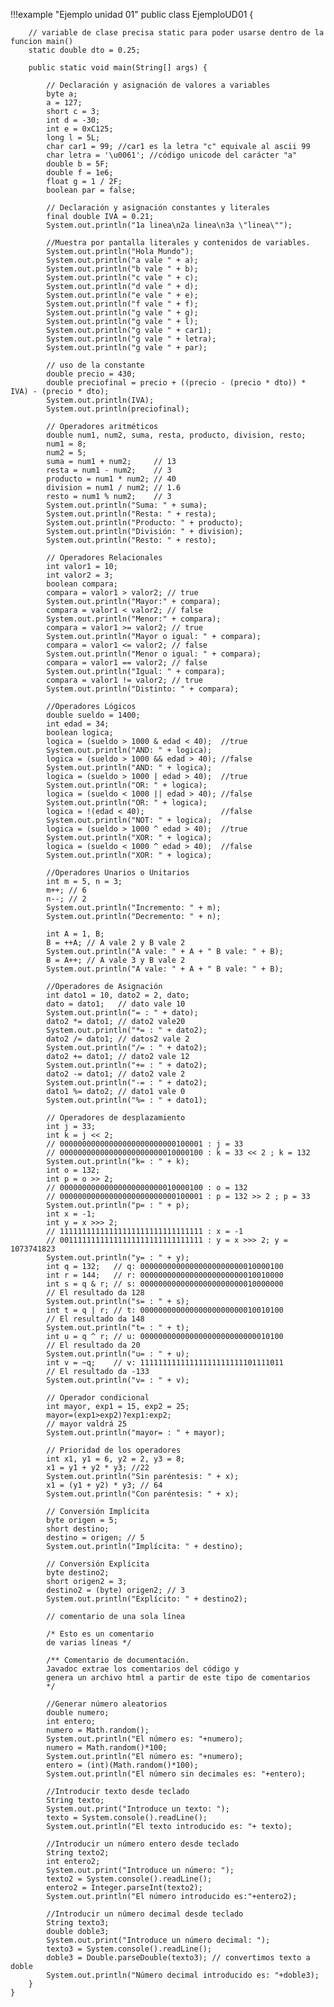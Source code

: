 !!!example "Ejemplo unidad 01"
    public class EjemploUD01 {

        // variable de clase precisa static para poder usarse dentro de la funcion main()
        static double dto = 0.25;

        public static void main(String[] args) {

            // Declaración y asignación de valores a variables
            byte a;
            a = 127;
            short c = 3;
            int d = -30;
            int e = 0xC125;
            long l = 5L;
            char car1 = 99; //car1 es la letra "c" equivale al ascii 99
            char letra = '\u0061'; //código unicode del carácter "a"
            double b = 5F;
            double f = 1e6;
            float g = 1 / 2F;
            boolean par = false;

            // Declaración y asignación constantes y literales
            final double IVA = 0.21;
            System.out.println("1a linea\n2a linea\n3a \"linea\"");

            //Muestra por pantalla literales y contenidos de variables.
            System.out.println("Hola Mundo");
            System.out.println("a vale " + a);
            System.out.println("b vale " + b);
            System.out.println("c vale " + c);
            System.out.println("d vale " + d);
            System.out.println("e vale " + e);
            System.out.println("f vale " + f);
            System.out.println("g vale " + g);
            System.out.println("g vale " + l);
            System.out.println("g vale " + car1);
            System.out.println("g vale " + letra);
            System.out.println("g vale " + par);

            // uso de la constante
            double precio = 430;
            double preciofinal = precio + ((precio - (precio * dto)) * IVA) - (precio * dto);
            System.out.println(IVA);
            System.out.println(preciofinal);

            // Operadores aritméticos
            double num1, num2, suma, resta, producto, division, resto;
            num1 = 8;
            num2 = 5;
            suma = num1 + num2;     // 13
            resta = num1 - num2;    // 3
            producto = num1 * num2; // 40
            division = num1 / num2; // 1.6
            resto = num1 % num2;    // 3
            System.out.println("Suma: " + suma);
            System.out.println("Resta: " + resta);
            System.out.println("Producto: " + producto);
            System.out.println("División: " + division);
            System.out.println("Resto: " + resto);

            // Operadores Relacionales
            int valor1 = 10;
            int valor2 = 3;
            boolean compara;
            compara = valor1 > valor2; // true
            System.out.println("Mayor:" + compara);
            compara = valor1 < valor2; // false
            System.out.println("Menor:" + compara);
            compara = valor1 >= valor2; // true
            System.out.println("Mayor o igual: " + compara);
            compara = valor1 <= valor2; // false
            System.out.println("Menor o igual: " + compara);
            compara = valor1 == valor2; // false
            System.out.println("Igual: " + compara);
            compara = valor1 != valor2; // true
            System.out.println("Distinto: " + compara);

            //Operadores Lógicos
            double sueldo = 1400;
            int edad = 34;
            boolean logica;
            logica = (sueldo > 1000 & edad < 40);  //true
            System.out.println("AND: " + logica);
            logica = (sueldo > 1000 && edad > 40); //false
            System.out.println("AND: " + logica);
            logica = (sueldo > 1000 | edad > 40);  //true
            System.out.println("OR: " + logica);
            logica = (sueldo < 1000 || edad > 40); //false
            System.out.println("OR: " + logica);
            logica = !(edad < 40);                 //false
            System.out.println("NOT: " + logica);
            logica = (sueldo > 1000 ^ edad > 40);  //true
            System.out.println("XOR: " + logica);
            logica = (sueldo < 1000 ^ edad > 40);  //false
            System.out.println("XOR: " + logica);

            //Operadores Unarios o Unitarios
            int m = 5, n = 3;
            m++; // 6
            n--; // 2
            System.out.println("Incremento: " + m);
            System.out.println("Decremento: " + n);

            int A = 1, B;
            B = ++A; // A vale 2 y B vale 2
            System.out.println("A vale: " + A + " B vale: " + B);
            B = A++; // A vale 3 y B vale 2
            System.out.println("A vale: " + A + " B vale: " + B);

            //Operadores de Asignación
            int dato1 = 10, dato2 = 2, dato;
            dato = dato1;   // dato vale 10
            System.out.println("= : " + dato);
            dato2 *= dato1; // dato2 vale20
            System.out.println("*= : " + dato2);
            dato2 /= dato1; // datos2 vale 2
            System.out.println("/= : " + dato2);
            dato2 += dato1; // dato2 vale 12
            System.out.println("+= : " + dato2);
            dato2 -= dato1; // dato2 vale 2
            System.out.println("-= : " + dato2);
            dato1 %= dato2; // dato1 vale 0
            System.out.println("%= : " + dato1);

            // Operadores de desplazamiento
            int j = 33;
            int k = j << 2;
            // 00000000000000000000000000100001 : j = 33
            // 00000000000000000000000010000100 : k = 33 << 2 ; k = 132
            System.out.println("k= : " + k);
            int o = 132;
            int p = o >> 2;
            // 00000000000000000000000010000100 : o = 132    
            // 00000000000000000000000000100001 : p = 132 >> 2 ; p = 33
            System.out.println("p= : " + p);
            int x = -1;
            int y = x >>> 2;
            // 11111111111111111111111111111111 : x = -1
            // 00111111111111111111111111111111 : y = x >>> 2; y = 1073741823
            System.out.println("y= : " + y);
            int q = 132;   // q: 00000000000000000000000010000100
            int r = 144;   // r: 00000000000000000000000010010000
            int s = q & r; // s: 00000000000000000000000010000000 
            // El resultado da 128
            System.out.println("s= : " + s);
            int t = q | r; // t: 00000000000000000000000010010100 
            // El resultado da 148
            System.out.println("t= : " + t);
            int u = q ^ r; // u: 00000000000000000000000000010100 
            // El resultado da 20 
            System.out.println("u= : " + u);
            int v = ~q;    // v: 11111111111111111111111101111011 
            // El resultado da -133 
            System.out.println("v= : " + v);

            // Operador condicional
            int mayor, exp1 = 15, exp2 = 25;
            mayor=(exp1>exp2)?exp1:exp2;
            // mayor valdrá 25
            System.out.println("mayor= : " + mayor);

            // Prioridad de los operadores
            int x1, y1 = 6, y2 = 2, y3 = 8;
            x1 = y1 + y2 * y3; //22
            System.out.println("Sin paréntesis: " + x);
            x1 = (y1 + y2) * y3; // 64
            System.out.println("Con paréntesis: " + x);

            // Conversión Implícita
            byte origen = 5;
            short destino;
            destino = origen; // 5
            System.out.println("Implícita: " + destino);

            // Conversión Explícita
            byte destino2;
            short origen2 = 3;
            destino2 = (byte) origen2; // 3
            System.out.println("Explícito: " + destino2);

            // comentario de una sola línea

            /* Esto es un comentario
            de varias líneas */

            /** Comentario de documentación.
            Javadoc extrae los comentarios del código y
            genera un archivo html a partir de este tipo de comentarios
            */

            //Generar número aleatorios
            double numero;
            int entero;
            numero = Math.random();
            System.out.println("El número es: "+numero);
            numero = Math.random()*100;
            System.out.println("El número es: "+numero);
            entero = (int)(Math.random()*100);
            System.out.println("El número sin decimales es: "+entero);

            //Introducir texto desde teclado
            String texto;
            System.out.print("Introduce un texto: ");
            texto = System.console().readLine();
            System.out.println("El texto introducido es: "+ texto);

            //Introducir un número entero desde teclado
            String texto2;
            int entero2;
            System.out.print("Introduce un número: ");
            texto2 = System.console().readLine();
            entero2 = Integer.parseInt(texto2);
            System.out.println("El número introducido es:"+entero2);

            //Introducir un número decimal desde teclado
            String texto3;
            double doble3;
            System.out.print("Introduce un número decimal: ");
            texto3 = System.console().readLine();
            doble3 = Double.parseDouble(texto3); // convertimos texto a doble
            System.out.println("Número decimal introducido es: "+doble3);
        }
    }
